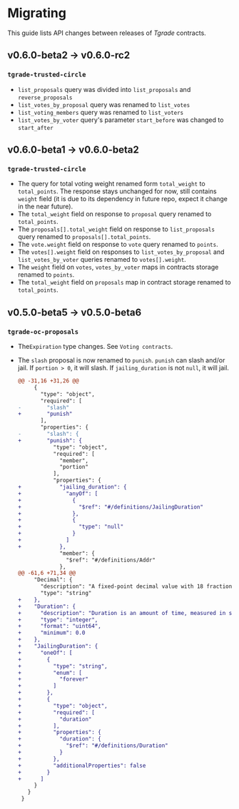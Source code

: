 # Migrating

This guide lists API changes between releases of *Tgrade* contracts.

## v0.6.0-beta2 -> v0.6.0-rc2

### `tgrade-trusted-circle`

* `list_proposals` query was divided into `list_proposals` and `reverse_proposals`
* `list_votes_by_proposal` query was renamed to `list_votes`
* `list_voting_members` query was renamed to `list_voters`
* `list_votes_by_voter` query's parameter `start_before` was changed to `start_after`

## v0.6.0-beta1 -> v0.6.0-beta2

### `tgrade-trusted-circle`

* The query for total voting weight renamed form `total_weight` to `total_points`.
  The response stays unchanged for now, still contains `weight` field (it is
  due to its dependency in future repo, expect it change in the near future).
* The `total_weight` field on response to `proposal` query renamed to
  `total_points`.
* The `proposals[].total_weight` field on response to `list_proposals` query
  renamed to `proposals[].total_points`.
* The `vote.weight` field on response to `vote` query renamed to `points`.
* The `votes[].weight` field on responses to `list_votes_by_proposal` and
  `list_votes_by_voter` queries renamed to `votes[].weight`.
* The `weight` field on `votes`, `votes_by_voter` maps in contracts storage
  renamed to `points`.
* The `total_weight` field on `proposals` map in contract storage renamed to
  `total_points`.

## v0.5.0-beta5 -> v0.5.0-beta6

### `tgrade-oc-proposals`

*   The`Expiration` type changes. See `Voting contracts`.

*   The `slash` proposal is now renamed to `punish`. `punish` can slash and/or jail. If
    `portion > 0`, it will slash. If `jailing_duration` is not `null`, it will jail.

    ```diff
    @@ -31,16 +31,26 @@
         {
           "type": "object",
           "required": [
    -        "slash"
    +        "punish"
           ],
           "properties": {
    -        "slash": {
    +        "punish": {
               "type": "object",
               "required": [
                 "member",
                 "portion"
               ],
               "properties": {
    +            "jailing_duration": {
    +              "anyOf": [
    +                {
    +                  "$ref": "#/definitions/JailingDuration"
    +                },
    +                {
    +                  "type": "null"
    +                }
    +              ]
    +            },
                 "member": {
                   "$ref": "#/definitions/Addr"
                 },
    @@ -61,6 +71,34 @@
         "Decimal": {
           "description": "A fixed-point decimal value with 18 fractional digits, i.e. Decimal(1_000_000_000_000_000_000) == 1.0\n\nThe greatest possible value that can be represented is 340282366920938463463.374607431768211455 (which is (2^128 - 1) / 10^18)",
           "type": "string"
    +    },
    +    "Duration": {
    +      "description": "Duration is an amount of time, measured in seconds",
    +      "type": "integer",
    +      "format": "uint64",
    +      "minimum": 0.0
    +    },
    +    "JailingDuration": {
    +      "oneOf": [
    +        {
    +          "type": "string",
    +          "enum": [
    +            "forever"
    +          ]
    +        },
    +        {
    +          "type": "object",
    +          "required": [
    +            "duration"
    +          ],
    +          "properties": {
    +            "duration": {
    +              "$ref": "#/definitions/Duration"
    +            }
    +          },
    +          "additionalProperties": false
    +        }
    +      ]
         }
       }
     }
    ```

